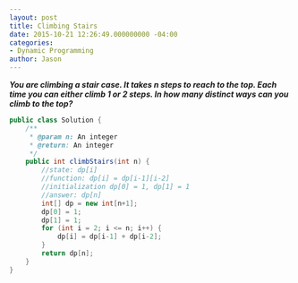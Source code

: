 ```yaml
---
layout: post
title: Climbing Stairs
date: 2015-10-21 12:26:49.000000000 -04:00
categories:
- Dynamic Programming
author: Jason
---
```

<p><strong><em>You are climbing a stair case. It takes n steps to reach to the top. Each time you can either climb 1 or 2 steps. In how many distinct ways can you climb to the top?</em></strong></p>


``` java
public class Solution {
    /**
     * @param n: An integer
     * @return: An integer
     */
    public int climbStairs(int n) {
        //state: dp[i]
        //function: dp[i] = dp[i-1][i-2]
        //initialization dp[0] = 1, dp[1] = 1
        //answer: dp[n]
        int[] dp = new int[n+1];
        dp[0] = 1;
        dp[1] = 1;
        for (int i = 2; i <= n; i++) {
            dp[i] = dp[i-1] + dp[i-2];
        }
        return dp[n];
    }
}
```
